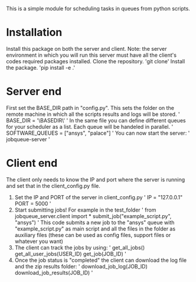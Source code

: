 This is a simple module for scheduling tasks in queues from python scripts.
# Installation 
Install this package on both the server and client. Note: the server environment in which you will run this server must have all the client's codes required packages installed.
Clone the repository.
'git clone'
Install the package.
'pip install -e .'
# Server end
First set the BASE_DIR path in "config.py". This sets the folder on the remote machine in which all the scripts results and logs will be stored.
'
BASE_DIR = '\\BASEDIR\\'
'
In the same file you can define different queues for your scheduler as a list. Each queue will be handeled in parallel.
'
SOFTWARE_QUEUES = ["ansys", "palace"]
'
You can now start the server:
'
jobqueue-server
'
# Client end
The client only needs to know the IP and port where the server is running and set that in the client_config.py file.

1. Set the IP and PORT of the server in client_config.py
   '
    IP = "127.0.0.1"
    PORT = 5000
   '
2. Start submitting jobs! For example in the test_folder
   '
   from jobqueue_server.client import *
   submit_job("example_script.py", "ansys")
   '
   This code submits a new job to the "ansys" queue with "example_script.py" as main script and all the files in the folder as auxiliary files (these can be used as config files, support files or whatever you want)
3. The client can track the jobs by using:
   '
   get_all_jobs()
   get_all_user_jobs(USER_ID)
   get_job(JOB_ID)
   '
4. Once the job status is "completed" the client can download the log file and the zip results folder:
   '
   download_job_log(JOB_ID)
   download_job_results(JOB_ID)
   '
   
   

